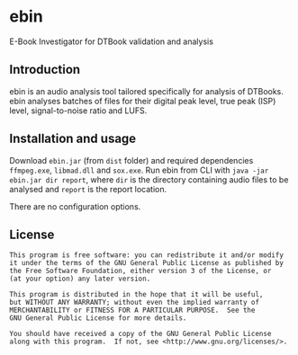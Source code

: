 # ebin
E-Book Investigator for DTBook validation and analysis

## Introduction

ebin is an audio analysis tool tailored specifically for analysis of DTBooks. ebin analyses batches of files for their digital peak level, true peak (ISP) level, signal-to-noise ratio and LUFS.

## Installation and usage

Download `ebin.jar` (from `dist` folder) and required dependencies `ffmpeg.exe`, `libmad.dll` and `sox.exe`. Run ebin from CLI with `java -jar ebin.jar dir report`, where `dir` is the directory containing audio files to be analysed and `report` is the report location.

There are no configuration options.

## License

    This program is free software: you can redistribute it and/or modify
    it under the terms of the GNU General Public License as published by
    the Free Software Foundation, either version 3 of the License, or
    (at your option) any later version.

    This program is distributed in the hope that it will be useful,
    but WITHOUT ANY WARRANTY; without even the implied warranty of
    MERCHANTABILITY or FITNESS FOR A PARTICULAR PURPOSE.  See the
    GNU General Public License for more details.

    You should have received a copy of the GNU General Public License
    along with this program.  If not, see <http://www.gnu.org/licenses/>.